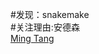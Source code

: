 \#发现：snakemake  
\#关注理由:安德森  
[Ming Tang](http://crazyhottommy.blogspot.com/2016/05/my-first-ever-minimal-working-chip-seq.html)  
